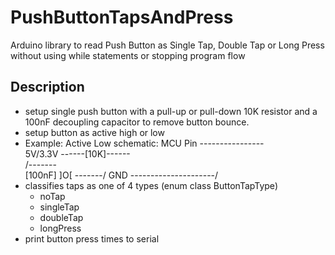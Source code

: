 # PushButtonTapsAndPress

Arduino library to read Push Button as Single Tap, Double Tap or Long Press
without using while statements or stopping program flow

## Description

- setup single push button with a pull-up or pull-down 10K resistor 
  and a 100nF decoupling capacitor to remove button bounce.
- setup button as active high or low
- Example: Active Low schematic:
		  MCU Pin ----------------\
		  5V/3.3V ------[10K]------\
							/-------\
						[100nF]      ]O[
							\-------/
		  GND ---------------------/					  
- classifies taps as one of 4 types (enum class ButtonTapType)
  - noTap
  - singleTap
  - doubleTap
  - longPress
- print button press times to serial

